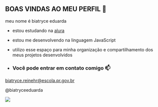 ## BOAS VINDAS AO MEU PERFIL 💙

meu nome é biatryce eduarda

-  estou estudando na [alura](https://www.alura.com.br)
-  estou me desenvolvendo na linguagem JavaScript
-  utilizo esse espaço para minha organização e compartilhamento dos meus projetos desenvolvidos

-  ### Você pode entrar em contato comigo 📫

biatryce.reinehr@escola.pr.gov.br

@biatryceeduarda

![](https://media1.tenor.com/m/jYqfbfE5wU4AAAAC/yay-yes.gif)
